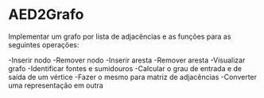 # AED2Grafo

Implementar um grafo por lista de adjacências e as funções para as seguintes operações:

-Inserir nodo
-Remover nodo
-Inserir aresta
-Remover aresta
-Visualizar grafo
-Identificar fontes e sumidouros
-Calcular o grau de entrada e de saída de um vértice
-Fazer o mesmo para matriz de adjacências
-Converter uma representação em outra
